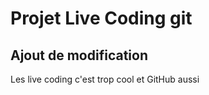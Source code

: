 # Projet Live Coding git

## Ajout de modification

Les live coding c'est trop cool et GitHub aussi
